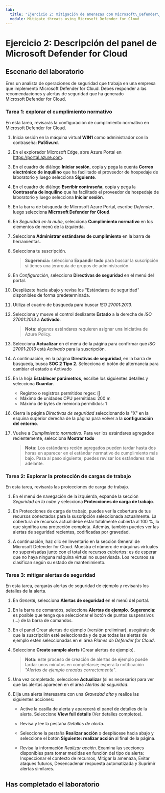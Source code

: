 ```yaml
---
lab:
  title: "Ejercicio 2: mitigación de amenazas con Microsoft\_Defender\_for\_Cloud"
  module: Mitigate threats using Microsoft Defender for Cloud
---
```


# Ejercicio 2: Descripción del panel de Microsoft Defender for Cloud

## Escenario del laboratorio

Eres un analista de operaciones de seguridad que trabaja en una empresa que implementó Microsoft Defender for Cloud. Debes responder a las recomendaciones y alertas de seguridad que ha generado Microsoft Defender for Cloud.

### Tarea 1: explorar el cumplimiento normativo

En esta tarea, revisarás la configuración de cumplimiento normativo en Microsoft Defender for Cloud.

1. Inicia sesión en la máquina virtual **WIN1** como administrador con la contraseña: **Pa55w.rd**.  

1. En el explorador Microsoft Edge, abre Azure Portal en <https://portal.azure.com>.

1. En el cuadro de diálogo **Iniciar sesión**, copia y pega la cuenta **Correo electrónico de inquilino** que ha facilitado el proveedor de hospedaje de laboratorio y luego selecciona **Siguiente**.

1. En el cuadro de diálogo **Escribir contraseña**, copia y pega la **Contraseña de inquilino** que ha facilitado el proveedor de hospedaje de laboratorio y luego selecciona **Iniciar sesión**.

1. En la barra de búsqueda de Microsoft Azure Portal, escribe *Defender*, luego selecciona **Microsoft Defender for Cloud**.

1. En *Seguridad en la nube*, selecciona **Cumplimiento normativo** en los elementos de menú de la izquierda.

1. Selecciona **Administrar estándares de cumplimiento** en la barra de herramientas.

1. Selecciona tu suscripción.

    >**Sugerencia:** selecciona **Expandir todo** para buscar la suscripción si tienes una jerarquía de grupos de administración.

1. En *Configuración*, selecciona **Directivas de seguridad** en el menú del portal.

1. Desplázate hacia abajo y revisa los "Estándares de seguridad" disponibles de forma predeterminada.

1. Utiliza el cuadro de búsqueda para buscar *ISO 27001:2013*.

1. Selecciona y mueve el control deslizante **Estado** a la derecha de *ISO 27001:2013* a **Activado**.

    >**Nota:** algunos estándares requieren asignar una iniciativa de Azure Policy.

1. Selecciona **Actualizar** en el menú de la página para confirmar que *ISO 27001:2013* está *Activado* para la suscripción.

1. A continuación, en la página **Directivas de seguridad**, en la barra de búsqueda, busca **SOC 2 Tipo 2**. Selecciona el botón de alternancia para cambiar el estado a Activado

1. En la hoja **Establecer parámetros**, escribe los siguientes detalles y selecciona **Guardar**.

     - Registro o registros permitidos regex: []
     - Máximo de unidades CPU permitidas: 200 m
     - Máximo de bytes de memoria permitidos: 1

1. Cierra la página *Directivas de seguridad* seleccionando la "X" en la esquina superior derecha de la página para volver a la **configuración del entorno**.

1. Vuelve a *Cumplimiento normativo*. Para ver los estándares agregados recientemente, selecciona **Mostrar todo**

     >**Nota:** Los estándares recién agregados pueden tardar hasta dos horas en aparecer en el estándar normativo de cumplimiento más bajo. Pasa al paso siguiente; puedes revisar los estándares más adelante.


### Tarea 2: Explorar la protección de cargas de trabajo

En esta tarea, revisarás las protecciones de carga de trabajo.  

1. En el menú de navegación de la izquierda, expande la sección *Seguridad en la nube* y selecciona **Protecciones de carga de trabajo**.

1. En Protecciones de carga de trabajo, puedes ver la cobertura de tus recursos conectados para la suscripción seleccionada actualmente. La cobertura de recursos actual debe estar totalmente cubierta al 100 %, lo que significa una protección completa. Además, también puedes ver las alertas de seguridad recientes, codificadas por gravedad.

1. A continuación, haz clic en Inventario en la sección General de Microsoft Defender for Cloud. Muestra el número de máquinas virtuales no supervisadas junto con el total de recursos cubiertos: es de esperar que no haya ninguna máquina virtual no supervisada. Los recursos se clasifican según su estado de mantenimiento.

<!--- In this task, you'll review cloud security posture management.  The Secure Score information can take 24 hours to recalculate. It's recommended to do this task again in 24 hours.

1. Under *Cloud Security*, select **Security posture** from the left menu items.

1. The *Secure score* defaults to the *Azure environment*.

1. Under the *Environment* tab, select **View recommendations >** link.

1. Select **Add filter** and then select **Resource type**.

1. Select the **Machines - Azure Arc** checkbox and then select the **Apply** button.

    >**Note:** If you don't see **Machines - Azure Arc** listed, make sure you have completed Learning Path 3 - Lab 1 - Exercise 1 Task 4..

1. Select any recommendation where the status isn't *"Completed"*.

1. Review the recommendation and in the **Take action** tab scroll down to **Delegate** and select **Assign owner & set due date**.

1. In the **Create assignment** window, leave *Type* set to *Defender for Cloud* and expand the **Assignment details**.

1. In the `Set owner` *Email address* box, type in your admin email. **Hint:** You can copy it from the instructions in the *Resources* tab.

1. Explore the *Set remediation timeframe* and *Set email notifications* options and select **Create**.

    >**Note:** If you see the error *Failed to create requested assignments*, try again later.

1. Close the recommendation page by selecting the 'X' on the upper right of the window. --->

### Tarea 3: mitigar alertas de seguridad

En esta tarea, cargarás alertas de seguridad de ejemplo y revisarás los detalles de la alerta.

1. En *General*, selecciona **Alertas de seguridad** en el menú del portal.

1. En la barra de comandos, selecciona **Alertas de ejemplo**. **Sugerencia:** es posible que tenga que seleccionar el botón de puntos suspensivos (...) de la barra de comandos.

1. En el panel Crear alertas de ejemplo (versión preliminar), asegúrate de que la suscripción esté seleccionada y de que todas las alertas de ejemplo estén seleccionadas en el área *Planes de Defender for Cloud*.

1. Seleccione **Create sample alerts** (Crear alertas de ejemplo).  

    >**Nota:** este proceso de creación de alertas de ejemplo puede tardar unos minutos en completarse; espera la notificación *"Alertas de ejemplo creadas correctamente"*.

1. Una vez completado, seleccione **Actualizar** (si es necesario) para ver que las alertas aparecen en el área *Alertas de seguridad*.

1. Elija una alerta interesante con una *Gravedad* *alta* y realice las siguientes acciones:

    - Active la casilla de alerta y aparecerá el panel de detalles de la alerta. Seleccione **View full details** (Ver detalles completos).

    - Revisa y lee la pestaña *Detalles de alerta*.

    - Seleccione la pestaña **Realizar acción** o desplácese hacia abajo y seleccione el botón **Siguiente: realizar acción** al final de la página.

    - Revisa la información *Realizar acción*. Examina las secciones disponibles para tomar medidas en función del tipo de alerta: Inspeccionar el contexto de recursos, Mitigar la amenaza, Evitar ataques futuros, Desencadenar respuesta automatizada y Suprimir alertas similares.

## Has completado el laboratorio
